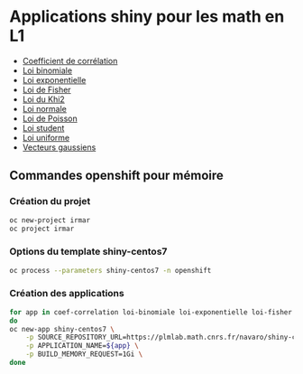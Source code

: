 # Applications shiny pour les math en L1

- [Coefficient de corrélation](https://coef-correlation-irmar.apps.math.cnrs.fr) 
- [Loi binomiale](https://loi-binomiale-irmar.apps.math.cnrs.fr)
- [Loi exponentielle](https://loi-exponentielle-irmar.apps.math.cnrs.fr)
- [Loi de Fisher](https://loi-fisher-irmar.apps.math.cnrs.fr)
- [Loi du Khi2](https://loi-khi2-irmar.apps.math.cnrs.fr)
- [Loi normale](https://loi-normale-irmar.apps.math.cnrs.fr)
- [Loi de Poisson](https://loi-poisson-irmar.apps.math.cnrs.fr)
- [Loi student](https://loi-student-irmar.apps.math.cnrs.fr)
- [Loi uniforme](https://loi-uniforme-irmar.apps.math.cnrs.fr)
- [Vecteurs gaussiens](https://vec-gaussiens-irmar.apps.math.cnrs.fr)

## Commandes openshift pour mémoire

### Création du projet 

```bash
oc new-project irmar
oc project irmar
```

### Options du template shiny-centos7

```bash
oc process --parameters shiny-centos7 -n openshift
```

### Création des applications

```bash
for app in coef-correlation loi-binomiale loi-exponentielle loi-fisher loi-khi2 loi-normale loi-poisson loi-student loi-uniforme vec-gaussiens
do
oc new-app shiny-centos7 \
    -p SOURCE_REPOSITORY_URL=https://plmlab.math.cnrs.fr/navaro/shiny-custom.git \
    -p APPLICATION_NAME=${app} \
    -p BUILD_MEMORY_REQUEST=1Gi \ 
done
```
